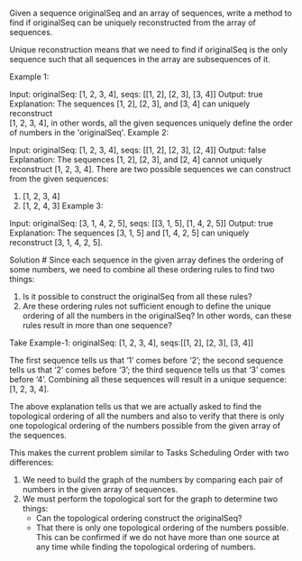 Given a sequence originalSeq and an array of sequences, write a method to find if originalSeq can be uniquely reconstructed
from the array of sequences.

Unique reconstruction means that we need to find if originalSeq is the only sequence such that all sequences in the array
are subsequences of it.

Example 1:

Input: originalSeq: [1, 2, 3, 4], seqs: [[1, 2], [2, 3], [3, 4]]
Output: true
Explanation: The sequences [1, 2], [2, 3], and [3, 4] can uniquely reconstruct   
[1, 2, 3, 4], in other words, all the given sequences uniquely define the order of numbers
in the 'originalSeq'.
Example 2:

Input: originalSeq: [1, 2, 3, 4], seqs: [[1, 2], [2, 3], [2, 4]]
Output: false
Explanation: The sequences [1, 2], [2, 3], and [2, 4] cannot uniquely reconstruct
[1, 2, 3, 4]. There are two possible sequences we can construct from the given sequences:
1) [1, 2, 3, 4]
2) [1, 2, 4, 3]
   Example 3:

Input: originalSeq: [3, 1, 4, 2, 5], seqs: [[3, 1, 5], [1, 4, 2, 5]]
Output: true
Explanation: The sequences [3, 1, 5] and [1, 4, 2, 5] can uniquely reconstruct
[3, 1, 4, 2, 5].

Solution #
Since each sequence in the given array defines the ordering of some numbers, we need to combine all these ordering rules
to find two things:

1. Is it possible to construct the originalSeq from all these rules?
2. Are these ordering rules not sufficient enough to define the unique ordering of all the numbers in the originalSeq?
   In other words, can these rules result in more than one sequence?

Take Example-1:
    originalSeq: [1, 2, 3, 4], seqs:[[1, 2], [2, 3], [3, 4]]

The first sequence tells us that ‘1’ comes before ‘2’; the second sequence tells us that ‘2’ comes before ‘3’; the third
sequence tells us that ‘3’ comes before ‘4’. Combining all these sequences will result in a unique sequence: [1, 2, 3, 4].

The above explanation tells us that we are actually asked to find the topological ordering of all the numbers and also
to verify that there is only one topological ordering of the numbers possible from the given array of the sequences.

This makes the current problem similar to Tasks Scheduling Order with two differences:

1. We need to build the graph of the numbers by comparing each pair of numbers in the given array of sequences.
2. We must perform the topological sort for the graph to determine two things:
   * Can the topological ordering construct the originalSeq?
   * That there is only one topological ordering of the numbers possible. This can be confirmed if we do not have more
     than one source at any time while finding the topological ordering of numbers.